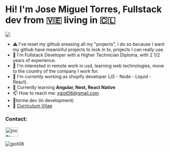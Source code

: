 # Hi! I'm Jose Miguel Torres, Fullstack dev from 🇻🇪 living in 🇨🇱

![](https://komarev.com/ghpvc/?username=giot08&color=red)

- ⚠️ I've reset my github ereasing all my "projects", I do so because I want my github have meaninful projects to look in to, projects I can really use.
- 🥇 I'm Fullstack Developer with a Higher Technician Diploma, with 2 1/2 years of experience.
- 👀 I'm interested in remote work in usd, learning web technologies, move to the country of the company I work for.
- 🌱 I'm currently working as shopify developer (JS - Node - Liquid - React).
- 🌱 Currently learning **Angular, Nest, React Native**
- 📫 How to reach me: xgiot08@gmail.com
- 🔗torme.dev (in development)
- 📑 [Curriculum Vitae](https://github.com/Giot08/Giot08/blob/main/CV/CV-eng.pdf)

<h3 align="left">Contact:</h3>
<p align="left">
<a href="https://linkedin.com/in/jose-miguel-torres-medina-8473b2226" target="blank"><img align="center" src="https://raw.githubusercontent.com/rahuldkjain/github-profile-readme-generator/master/src/images/icons/Social/linked-in-alt.svg" alt="jose-miguel-torres-medina-8473b2226" height="30" width="40" /></a>
</p>

<p><img align="left" src="https://github-readme-stats.vercel.app/api/top-langs?username=giot08&show_icons=true&locale=en&layout=compact" alt="giot08" /></p>
